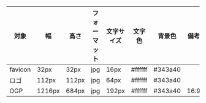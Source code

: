 |対象|幅|高さ|フォーマット|文字サイズ|文字色|背景色|備考|
|---|---|---|---|---|---|---|---|
|favicon|32px|32px|jpg|16px|#ffffff|#343a40||
|ロゴ|112px|112px|jpg|64px|#ffffff|#343a40||
|OGP|1216px|684px|jpg|192px|#ffffff|#343a40|16:9|
